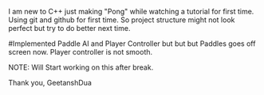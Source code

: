 I am new to C++ just making "Pong" while watching a tutorial for first time.
Using git and github for first time. 
So project structure might not look perfect but try to do better next time.

#Implemented Paddle AI and Player Controller but but but
Paddles goes off screen now.
Player controller is not smooth.


NOTE: Will Start working on this after break.

Thank you,
GeetanshDua
